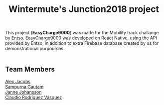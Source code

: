 # 
<h1 align='center'> Wintermute's Junction2018 project </h1> <br />

This project (**EasyCharge9000**) was made for the Mobility track challange by [Entso](https://2018.hackjunction.com/challenges/teach-ev-chargers-new-tricks).
EasyCharge9000 was developed on React Native, using the API provided by Entso, in addition to extra Firebase database created by us for demonstrational purpourses.<br /><br />

## Team Members
[Alex Jacobs](https://github.com/MaximumFluff)<br />
[Sampurna Gautam](https://github.com/sampad789)<br />
[Janne Johansson](https://github.com/heikunKeikun)<br />
[Claudio Rodríguez Vásquez](https://github.com/Claudiferock)<br />

